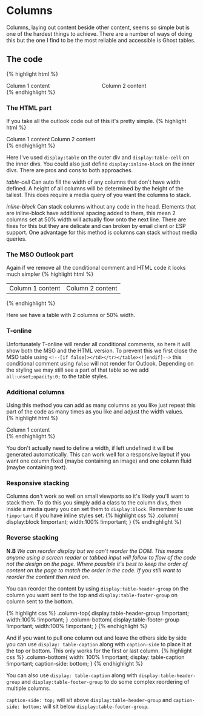 # Columns

Columns, laying out content beside other content, seems so simple but is one of the hardest things to achieve.  There are a number of ways of doing this but the one I find to be the most reliable and accessible is Ghost tables.

## The code
{% highlight html %}
<!--[if true]>
<table role="presentation" width="100%" style="all:unset;opacity:0;">
  <tr>
<![endif]-->
<!--[if false]></td></tr></table><![endif]-->
<div style="display:table;width:100%;">
  <!--[if true]>
    <td width="50%">
  <![endif]-->
  <!--[if !true]><!-->
    <div style="display:table-cell;width:50%">
  <!--<![endif]-->
      Column 1 content
  <!--[if true]>
    </td>
  <![endif]-->
  <!--[if !true]><!-->
    </div>
  <!--<![endif]-->
  <!--[if true]>
    <td width="50%">
  <![endif]-->
  <!--[if !true]><!-->
    <div style="display:table-cell;width:50%">
  <!--<![endif]-->
      Column 2 content
  <!--[if true]>
    </td>
  <![endif]-->
  <!--[if !true]><!-->
    </div>
  <!--<![endif]-->
</div>
<!--[if true]>
  </tr>
</table>
<![endif]-->
{% endhighlight %}

### The HTML part
If you take all the outlook code out of this it's pretty simple.
{% highlight html %}
<div style="display:table">
  <div style="display:table-cell;width:50%">
    Column 1 content
  </div>
  <div style="display:table-cell;width:50%">
    Column 2 content
  </div>
</div>
{% endhighlight %}

Here I've used `display:table` on the outer div and `display:table-cell` on the inner divs. You could also just define `display:inline-block` on the inner divs.  There are pros and cons to both approaches.

*table-cell* Can auto fill the width of any columns that don't have width defined.  A height of all columns will be determined by the height of the tallest. This does require a media query of you want the columns to stack.

*inline-block*  Can stack columns without any code in the head.  Elements that are inline-block have additional spacing added to them, this mean 2 columns set at 50% width will actually flow onto the next line.  There are fixes for this but they are delicate and can broken by email client or ESP support.  One advantage for this method is columns can stack without media queries.

### The MSO Outlook part
Again if we remove all the conditional comment and HTML code it looks much simpler
{% highlight html %}
<table role="presentation" width="100%">
  <tr>
    <td width="50%">
      Column 1 content
    </td>
    <td width="50%">
      Column 2 content
    </td>
  </tr>
</table>
{% endhighlight %}

Here we have a table with 2 columns or 50% width.

### T-online
Unfortunately T-online will render all conditional comments, so here it will show both the MSO and the HTML version.  To prevent this we first close the MSO table using `<!--[if false]></td></tr></table><![endif]-->` this conditional comment using `false` will not render for Outlook.  Depending on the styling we may still see a part of that table so we add `all:unset;opacity:0;` to the table styles.

### Additional columns
Using this method you can add as many columns as you like just repeat this part of the code as many times as you like and adjust the width values.  
{% highlight html %}
<!--[if true]>
  <td width="10%">
<![endif]-->
<!--[if !true]><!-->
  <div style="display:table-cell;width:10%">
<!--<![endif]-->
    Column 1 content
<!--[if true]>
  </td>
<![endif]-->
<!--[if !true]><!-->
  </div>
<!--<![endif]-->
{% endhighlight %}

You don't actually need to define a width, if left undefined it will be generated automatically. This can work well for a responsive layout if you want one column fixed (maybe containing an image) and one column fluid (maybe containing text).

### Responsive stacking
Columns don't work so well on small viewports so it's likely you'll want to stack them.  To do this you simply add a class to the column divs, then inside a media query you can set them to `display:block`.  Remember to use `!important` if you have inline styles set.
{% highlight css %}
.column{
  display:block !important;
  width:100% !important;
}
{% endhighlight %}

### Reverse stacking
**N.B** *We can reorder display but we can't reorder the DOM.  This means anyone using a screen reader or tabbed input will follow to flow of the code not the design on the page.  Where possible it's best to keep the order of content on the page to match the order in the code. If you still want to reorder the content then read on.*

You can reorder the content by using `display:table-header-group` on the column you want sent to the top and `display:table-footer-group` on column sent to the bottom.

{% highlight css %}
.column-top{
  display:table-header-group !important;
  width:100% !important;
}
.column-bottom{
  display:table-footer-group !important;
  width:100% !important;
}
{% endhighlight %}

And if you want to pull one column out and leave the others side by side you can use `display: table-caption` along with `caption-side` to place it at the top or bottom.  This only works for the first or last column.
{% highlight css %}
.column-bottom{
  width: 100% !important;
  display: table-caption !important;
  caption-side: bottom;
}
{% endhighlight %}

You can also use `display: table-caption` along with `display:table-header-group` and `display:table-footer-group` to do some complex reordering of multiple columns.  

`caption-side: top;` will sit above `display:table-header-group` and `caption-side: bottom;` will sit below `display:table-footer-group`.


<div style="display:none">
<template>
```
## Other methods
As I said in the intro, there are other ways of achieving this which may better suit your situation.

### The "th method"

### Float tables

### Float image
```
</template>
</div>
